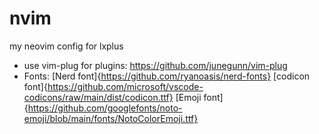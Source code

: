 # nvim
my neovim config for lxplus
- use vim-plug for plugins: https://github.com/junegunn/vim-plug
- Fonts: [Nerd font]{https://github.com/ryanoasis/nerd-fonts}
         [codicon font]{https://github.com/microsoft/vscode-codicons/raw/main/dist/codicon.ttf}
         [Emoji font]{https://github.com/googlefonts/noto-emoji/blob/main/fonts/NotoColorEmoji.ttf}
